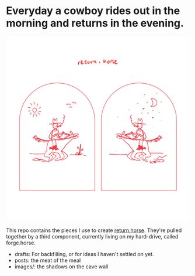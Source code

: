 # Everyday a cowboy rides out in the morning and returns in the evening.
![](image/../images/full.png)

This repo contains the pieces I use to create [return.horse](https://www.return.horse). They're pulled together by a third component, currently living on my hard-drive, called forge.horse.

- drafts: For backfilling, or for ideas I haven't settled on yet.
- posts: the meat of the meal
- images/: the shadows on the cave wall